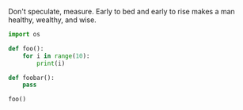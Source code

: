 Don't speculate, measure.
Early to bed and early to rise makes a man healthy, wealthy, and wise.

```python
import os

def foo():
    for i in range(10):
        print(i)

def foobar():
    pass

foo()
```
